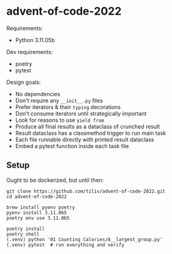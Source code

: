 # advent-of-code-2022

Requirements:
- Python 3.11.05b

Dev requirements:
- poetry
- pytest


Design goals:
- No dependencies
- Don't require any `__init__.py` files
- Prefer iterators & their `typing` decorations
- Don't consume iterators until strategically important
- Look for reasons to use `yield from`
- Produce all final results as a dataclass of crunched result
- Result dataclass has a classmethod trigger to run main task
- Each file runnable directly with printed result dataclass
- Embed a pytest function inside each task file

## Setup

Ought to be dockerized, but until then:

```shell
git clone https://github.com/tiliv/advent-of-code-2022.git
cd advent-of-code-2022

brew install pyenv poetry
pyenv install 3.11.0b5
poetry env use 3.11.0b5

poetry install
poetry shell
(.venv) python '01 Counting Calories/A__largest_group.py'
(.venv) pytest  # run everything and verify
```
